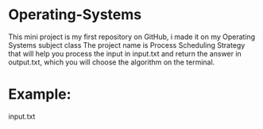 # Operating-Systems

This mini project is my first repository on GitHub, i made it on my Operating Systems subject class
The project name is Process Scheduling Strategy that will help you process the input in input.txt and return the answer in output.txt, which you will choose the algorithm on the terminal.

# Example:
input.txt

